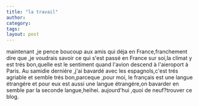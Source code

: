 ```yaml
---
title: "la travail"
author:
category: 
tags: 
layout: post
---
```

maintenant  ,je pence boucoup aux amis qui déja en France,franchement dire que ,je voudrais savoir ce qui s'est passé en France sur soi,la climat y est trés bon,quelle est le sentiment quand l'avion descend à l'aieroport à Paris.
Au samidie derniére ,j'ai bavardé avec les espagnols,c'est trés agriable et semble trés bon,parceque ,pour moi, le français est une langue étrangére et pour eux est aussi une langue étrangére,on bavarder en semble par la seconde langue,heihei.
aujourd'hui ,quoi de neuf?trouver ce blog.

